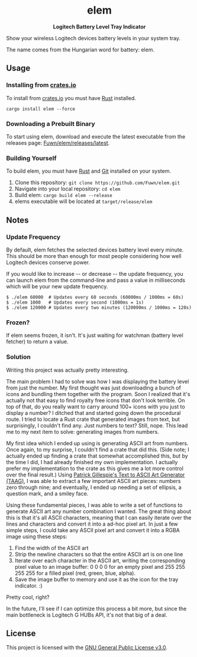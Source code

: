 <h1 align="center">elem</h1>

<p align="center">
  <b>Logitech Battery Level Tray Indicator</b>
</p>

Show your wireless Logitech devices battery levels in your system tray.

The name comes from the Hungarian word for battery: elem.

## Usage

### Installing from [crates.io](https://crates.io)

To install from [crates.io](https://crates.io) you must have
[Rust](https://www.rust-lang.org/) installed.

```shell
cargo install elem --force
```

### Downloading a Prebuilt Binary

To start using elem, download and execute the latest executable from the
releases page:
[Fuwn/elem/releases/latest](https://github.com/Fuwn/elem/releases/latest).

### Building Yourself

To build elem, you must have [Rust](https://www.rust-lang.org/) and
[Git](https://git-scm.com/) installed on your system.

1. Clone this repository: `git clone https://github.com/Fuwn/elem.git`
2. Navigate into your local repository: `cd elem`
3. Build elem: `cargo build elem --release`
4. elems executable will be located at `target/release/elem`

## Notes

### Update Frequency

By default, elem fetches the selected devices battery level every minute. This
should be more than enough for most people considering how well Logitech devices
conserve power.

If you would like to increase -- or decrease -- the update frequency, you can
launch elem from the command-line and pass a value in milliseconds which will be
your new update frequency.

```shell
$ ./elem 60000  # Updates every 60 seconds (60000ms / 1000ms = 60s)
$ ./elem 1000   # Updates every second (1000ms = 1s)
$ ./elem 120000 # Updates every two minutes (120000ms / 1000ms = 120s)
```

### Frozen?

If elem seems frozen, it isn't. It's just waiting for watchman (battery level
fetcher) to return a value.

### Solution

Writing this project was actually pretty interesting.

The main problem I had to solve was how I was displaying the battery level from
just the number. My first thought was just downloading a bunch of icons and
bundling them together with the program. Soon I realized that it's actually not
that easy to find royalty free icons that don't look terrible. On top of that,
do you really want to carry around 100+ icons with you just to display a number?
I ditched that  and started going down the procedural route. I tried to locate a
Rust crate that generated images from text, but surprisingly, I couldn't find
any. Just numbers to text? Still, nope. This lead me to my next item to solve:
generating images from numbers.

My first idea which I ended up using is generating ASCII art from numbers.
Once again, to my surprise, I couldn't find a crate that did this. (Side note;
I actually ended up finding a crate that somewhat accomplished this, but by the
time I did, I had already finished my own implementation. I actually prefer my
implementation to the crate as this gives me a lot more control over the final
result.) Using
[Patrick Gillespie's Text to ASCII Art Generator (TAAG)](http://www.patorjk.com/software/taag/#p=display&f=ANSI%20Regular&t=Type%20Something%20),
I was able to extract a few important ASCII art pieces: numbers zero through
nine; and eventually, I ended up needing a set of ellipsis, a question mark, and
a smiley face.

Using these fundamental pieces, I was able to write a set of functions to
generate ASCII art any number combination I wanted. The great thing about this
is that it's all ASCII characters, meaning that I can easily iterate over the
lines and characters and convert it into a ad-hoc pixel art. In just a few
simple steps, I could take any ASCII pixel art and convert it into a RGBA image
using these steps:

1. Find the width of the ASCII art
2. Strip the newline characters so that the entire ASCII art is on one line
3. Iterate over each character in the ASCII art, writing the corresponding
   pixel value to an image buffer: 0 0 0 0 for an empty pixel and 255 255 255
   255 for a filled pixel (red, green, blue, alpha).
4. Save the image buffer to memory and use it as the icon for the tray
   indicator. :)

Pretty cool, right?

In the future, I'll see if I can optimize this process a bit more, but since the
main bottleneck is Logitech G HUBs API, it's not that big of a deal.

## License

This project is licensed with the [GNU General Public License v3.0](LICENSE).
